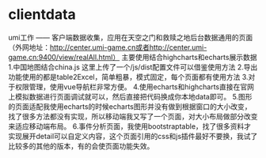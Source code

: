 ﻿# clientdata
umi工作 —— 客户端数据收集，应用在天空之门和救赎之地后台数据通用的页面（外网地址：http://center.umi-game.cn或者http://center.umi-game.cn:9400/view/realAll.html）
主要使用结合highcharts和echarts展示数据
1.中国地图结合china.js 这里上传了一个/js/dist配置文件可以借鉴使用方法
2.导出功能使用的都是table2Excel，简单粗暴，模式固定，每个页面都有使用方法
3.对于权限管理，使用vue导航栏非常方便。
4.使用echarts和highcharts直接在官网上模拟数据进行页面调试就可以，然后直接把代码换成你本地data即可。
5.图形的页面适配我使用echarts的时候echarts图形并没有做到根据窗口的大小改变，找了很多方法都没有实现，所以移动端我又写了一个页面，对大小布局做部分改变来适应移动端布局。
6.事件分析页面，我使用bootstraptable，找了很多资料才实现展开detail可以自定义内容，这个页面引用的css和js插件最好不要换，我试了比较多的其他的版本，有的会使页面功能失效。

